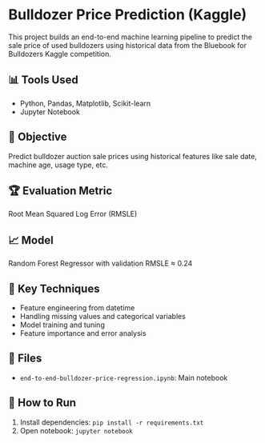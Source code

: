 # Bulldozer Price Prediction (Kaggle)

This project builds an end-to-end machine learning pipeline to predict the sale price of used bulldozers using historical data from the Bluebook for Bulldozers Kaggle competition.

## 📊 Tools Used
- Python, Pandas, Matplotlib, Scikit-learn
- Jupyter Notebook

## 🎯 Objective
Predict bulldozer auction sale prices using historical features like sale date, machine age, usage type, etc.

## 🏆 Evaluation Metric
Root Mean Squared Log Error (RMSLE)

## 📈 Model
Random Forest Regressor with validation RMSLE ≈ 0.24

## 🧠 Key Techniques
- Feature engineering from datetime
- Handling missing values and categorical variables
- Model training and tuning
- Feature importance and error analysis

## 📁 Files
- `end-to-end-bulldozer-price-regression.ipynb`: Main notebook

## 🚀 How to Run
1. Install dependencies: `pip install -r requirements.txt`
2. Open notebook: `jupyter notebook`

